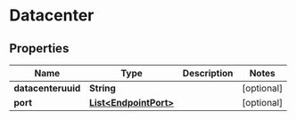 
# Datacenter

## Properties
Name | Type | Description | Notes
------------ | ------------- | ------------- | -------------
**datacenteruuid** | **String** |  |  [optional]
**port** | [**List&lt;EndpointPort&gt;**](EndpointPort.md) |  |  [optional]



